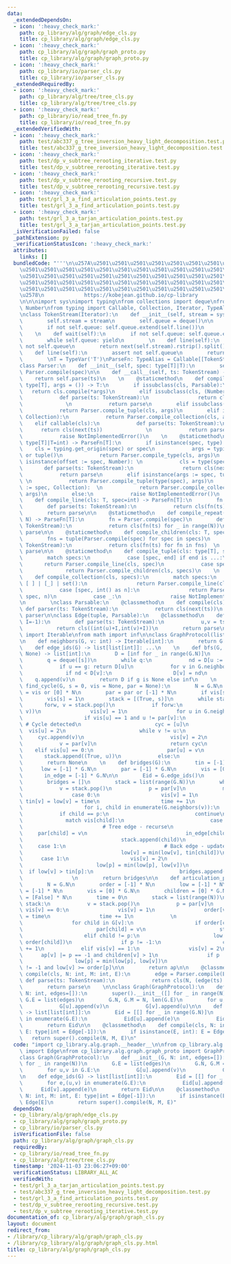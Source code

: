 ```yaml
---
data:
  _extendedDependsOn:
  - icon: ':heavy_check_mark:'
    path: cp_library/alg/graph/edge_cls.py
    title: cp_library/alg/graph/edge_cls.py
  - icon: ':heavy_check_mark:'
    path: cp_library/alg/graph/graph_proto.py
    title: cp_library/alg/graph/graph_proto.py
  - icon: ':heavy_check_mark:'
    path: cp_library/io/parser_cls.py
    title: cp_library/io/parser_cls.py
  _extendedRequiredBy:
  - icon: ':heavy_check_mark:'
    path: cp_library/alg/tree/tree_cls.py
    title: cp_library/alg/tree/tree_cls.py
  - icon: ':heavy_check_mark:'
    path: cp_library/io/read_tree_fn.py
    title: cp_library/io/read_tree_fn.py
  _extendedVerifiedWith:
  - icon: ':heavy_check_mark:'
    path: test/abc337_g_tree_inversion_heavy_light_decomposition.test.py
    title: test/abc337_g_tree_inversion_heavy_light_decomposition.test.py
  - icon: ':heavy_check_mark:'
    path: test/dp_v_subtree_rerooting_iterative.test.py
    title: test/dp_v_subtree_rerooting_iterative.test.py
  - icon: ':heavy_check_mark:'
    path: test/dp_v_subtree_rerooting_recursive.test.py
    title: test/dp_v_subtree_rerooting_recursive.test.py
  - icon: ':heavy_check_mark:'
    path: test/grl_3_a_find_articulation_points.test.py
    title: test/grl_3_a_find_articulation_points.test.py
  - icon: ':heavy_check_mark:'
    path: test/grl_3_a_tarjan_articulation_points.test.py
    title: test/grl_3_a_tarjan_articulation_points.test.py
  _isVerificationFailed: false
  _pathExtension: py
  _verificationStatusIcon: ':heavy_check_mark:'
  attributes:
    links: []
  bundledCode: "'''\n\u257A\u2501\u2501\u2501\u2501\u2501\u2501\u2501\u2501\u2501\u2501\
    \u2501\u2501\u2501\u2501\u2501\u2501\u2501\u2501\u2501\u2501\u2501\u2501\u2501\
    \u2501\u2501\u2501\u2501\u2501\u2501\u2501\u2501\u2501\u2501\u2501\u2501\u2501\
    \u2501\u2501\u2501\u2501\u2501\u2501\u2501\u2501\u2501\u2501\u2501\u2501\u2501\
    \u2501\u2501\u2501\u2501\u2501\u2501\u2501\u2501\u2501\u2501\u2501\u2501\u2501\
    \u2578\n             https://kobejean.github.io/cp-library               \n'''\n\
    \n\n\nimport sys\nimport typing\nfrom collections import deque\nfrom numbers import\
    \ Number\nfrom typing import Callable, Collection, Iterator, TypeAlias, TypeVar\n\
    \nclass TokenStream(Iterator):\n    def __init__(self, stream = sys.stdin):\n\
    \        self.stream = stream\n        self.queue = deque()\n\n    def __next__(self):\n\
    \        if not self.queue: self.queue.extend(self.line())\n        return self.queue.popleft()\n\
    \    \n    def wait(self):\n        if not self.queue: self.queue.extend(self.line())\n\
    \        while self.queue: yield\n        \n    def line(self):\n        assert\
    \ not self.queue\n        return next(self.stream).rstrip().split()\n\nclass CharStream(TokenStream):\n\
    \    def line(self):\n        assert not self.queue\n        return next(self.stream).rstrip()\n\
    \        \nT = TypeVar('T')\nParseFn: TypeAlias = Callable[[TokenStream],T]\n\
    class Parser:\n    def __init__(self, spec: type[T]|T):\n        self.parse =\
    \ Parser.compile(spec)\n\n    def __call__(self, ts: TokenStream) -> T:\n    \
    \    return self.parse(ts)\n    \n    @staticmethod\n    def compile_type(cls:\
    \ type[T], args = ()) -> T:\n        if issubclass(cls, Parsable):\n         \
    \   return cls.compile(*args)\n        elif issubclass(cls, (Number, str)):\n\
    \            def parse(ts: TokenStream):\n                return cls(next(ts))\
    \              \n            return parse\n        elif issubclass(cls, tuple):\n\
    \            return Parser.compile_tuple(cls, args)\n        elif issubclass(cls,\
    \ Collection):\n            return Parser.compile_collection(cls, args)\n    \
    \    elif callable(cls):\n            def parse(ts: TokenStream):\n          \
    \      return cls(next(ts))              \n            return parse\n        else:\n\
    \            raise NotImplementedError()\n    \n    @staticmethod\n    def compile(spec:\
    \ type[T]|T=int) -> ParseFn[T]:\n        if isinstance(spec, type):\n        \
    \    cls = typing.get_origin(spec) or spec\n            args = typing.get_args(spec)\
    \ or tuple()\n            return Parser.compile_type(cls, args)\n        elif\
    \ isinstance(offset := spec, Number): \n            cls = type(spec)  \n     \
    \       def parse(ts: TokenStream):\n                return cls(next(ts)) + offset\n\
    \            return parse\n        elif isinstance(args := spec, tuple):     \
    \ \n            return Parser.compile_tuple(type(spec), args)\n        elif isinstance(args\
    \ := spec, Collection):  \n            return Parser.compile_collection(type(spec),\
    \ args)\n        else:\n            raise NotImplementedError()\n    \n    @staticmethod\n\
    \    def compile_line(cls: T, spec=int) -> ParseFn[T]:\n        fn = Parser.compile(spec)\n\
    \        def parse(ts: TokenStream):\n            return cls(fn(ts) for _ in ts.wait())\n\
    \        return parse\n\n    @staticmethod\n    def compile_repeat(cls: T, spec,\
    \ N) -> ParseFn[T]:\n        fn = Parser.compile(spec)\n        def parse(ts:\
    \ TokenStream):\n            return cls(fn(ts) for _ in range(N))\n        return\
    \ parse\n\n    @staticmethod\n    def compile_children(cls: T, specs) -> ParseFn[T]:\n\
    \        fns = tuple(Parser.compile(spec) for spec in specs)\n        def parse(ts:\
    \ TokenStream):\n            return cls(fn(ts) for fn in fns)  \n        return\
    \ parse\n\n    @staticmethod\n    def compile_tuple(cls: type[T], specs) -> ParseFn[T]:\n\
    \        match specs:\n            case [spec, end] if end is ...:\n         \
    \       return Parser.compile_line(cls, spec)\n            case specs:   \n  \
    \              return Parser.compile_children(cls, specs)\n    \n    @staticmethod\n\
    \    def compile_collection(cls, specs):\n        match specs:\n            case\
    \ [ ] | [_] | set():\n                return Parser.compile_line(cls, *specs)\n\
    \            case [spec, int() as n]:\n                return Parser.compile_repeat(cls,\
    \ spec, n)\n            case _:\n                raise NotImplementedError()\n\
    \n        \nclass Parsable:\n    @classmethod\n    def compile(cls):\n       \
    \ def parser(ts: TokenStream):\n            return cls(next(ts))\n        return\
    \ parser\n\nclass Edge(tuple, Parsable):\n    @classmethod\n    def compile(cls,\
    \ I=-1):\n        def parse(ts: TokenStream):\n            u,v = ts.line()\n \
    \           return cls((int(u)+I,int(v)+I))\n        return parse\n\nfrom typing\
    \ import Iterable\nfrom math import inf\n\nclass GraphProtocol(list, Parsable):\n\
    \n    def neighbors(G, v: int) -> Iterable[int]:\n        return G[v]\n    \n\
    \    def edge_ids(G) -> list[list[int]]: ...\n    \n    def bfs(G, s = 0, g =\
    \ None) -> list[int]:\n        D = [inf for _ in range(G.N)]\n        D[s] = 0\n\
    \        q = deque([s])\n        while q:\n            nd = D[u := q.popleft()]+1\n\
    \            if u == g: return D[u]\n            for v in G.neighbors(u):\n  \
    \              if nd < D[v]:\n                    D[v] = nd\n                \
    \    q.append(v)\n        return D if g is None else inf\n    \n    \n    def\
    \ find_cycle(G, s = 0, vis = None, par = None):\n        N = G.N\n        vis\
    \ = vis or [0] * N\n        par = par or [-1] * N\n        if vis[s]: return None\n\
    \        vis[s] = 1\n        stack = [(True, s)]\n        while stack:\n     \
    \       forw, v = stack.pop()\n            if forw:\n                stack.append((False,\
    \ v))\n                vis[v] = 1\n                for u in G.neighbors(v):\n\
    \                    if vis[u] == 1 and u != par[v]:\n                       \
    \ # Cycle detected\n                        cyc = [u]\n                      \
    \  vis[u] = 2\n                        while v != u:\n                       \
    \     cyc.append(v)\n                            vis[v] = 2\n                \
    \            v = par[v]\n                        return cyc\n                \
    \    elif vis[u] == 0:\n                        par[u] = v\n                 \
    \       stack.append((True, u))\n            else:\n                vis[v] = 2\n\
    \        return None\n    \n    def bridges(G):\n        tin = [-1] * G.N\n  \
    \      low = [-1] * G.N\n        par = [-1] * G.N\n        vis = [0] * G.N\n \
    \       in_edge = [-1] * G.N\n\n        Eid = G.edge_ids()\n        time = 0\n\
    \        bridges = []\n        stack = list(range(G.N))\n        while stack:\n\
    \            v = stack.pop()\n            p = par[v]\n            match vis[v]:\n\
    \                case 0:\n                    vis[v] = 1\n                   \
    \ tin[v] = low[v] = time\n                    time += 1\n                    stack.append(v)\n\
    \                    for i, child in enumerate(G.neighbors(v)):\n            \
    \            if child == p:\n                            continue\n          \
    \              match vis[child]:\n                            case 0:\n      \
    \                          # Tree edge - recurse\n                           \
    \     par[child] = v\n                                in_edge[child] = Eid[v][i]\n\
    \                                stack.append(child)\n                       \
    \     case 1:\n                                # Back edge - update low-link value\n\
    \                                low[v] = min(low[v], tin[child])\n          \
    \      case 1:\n                    vis[v] = 2\n                    if p != -1:\n\
    \                        low[p] = min(low[p], low[v])\n                      \
    \  if low[v] > tin[p]:\n                            bridges.append(in_edge[v])\n\
    \                \n        return bridges\n\n    def articulation_points(G):\n\
    \        N = G.N\n        order = [-1] * N\n        low = [-1] * N\n        par\
    \ = [-1] * N\n        vis = [0] * G.N\n        children = [0] * G.N\n        ap\
    \ = [False] * N\n        time = 0\n        stack = list(range(N))\n\n        while\
    \ stack:\n            v = stack.pop()\n            p = par[v]\n            if\
    \ vis[v] == 0:\n                vis[v] = 1\n                order[v] = low[v]\
    \ = time\n                time += 1\n            \n                stack.append(v)\n\
    \                for child in G[v]:\n                    if order[child] == -1:\n\
    \                        par[child] = v\n                        stack.append(child)\n\
    \                    elif child != p:\n                        low[v] = min(low[v],\
    \ order[child])\n                if p != -1:\n                    children[p]\
    \ += 1\n            elif vis[v] == 1:\n                vis[v] = 2\n          \
    \      ap[v] |= p == -1 and children[v] > 1\n                if p != -1:\n   \
    \                 low[p] = min(low[p], low[v])\n                    ap[p] |= par[p]\
    \ != -1 and low[v] >= order[p]\n\n        return ap\n\n    @classmethod\n    def\
    \ compile(cls, N: int, M: int, E):\n        edge = Parser.compile(E)\n       \
    \ def parse(ts: TokenStream):\n            return cls(N, (edge(ts) for _ in range(M)))\n\
    \        return parse\n    \n\nclass Graph(GraphProtocol):\n    def __init__(G,\
    \ N: int, edges=[]):\n        super().__init__([] for _ in range(N))\n       \
    \ G.E = list(edges)\n        G.N, G.M = N, len(G.E)\n        for u,v in G.E:\n\
    \            G[u].append(v)\n            G[v].append(u)\n\n    def edge_ids(G)\
    \ -> list[list[int]]:\n        Eid = [[] for _ in range(G.N)]\n        for e,(u,v)\
    \ in enumerate(G.E):\n            Eid[u].append(e)\n            Eid[v].append(e)\n\
    \        return Eid\n\n    @classmethod\n    def compile(cls, N: int, M: int,\
    \ E: type|int = Edge[-1]):\n        if isinstance(E, int): E = Edge[E]\n     \
    \   return super().compile(N, M, E)\n"
  code: "import cp_library.alg.graph.__header__\n\nfrom cp_library.alg.graph.edge_cls\
    \ import Edge\nfrom cp_library.alg.graph.graph_proto import GraphProtocol\n\n\
    class Graph(GraphProtocol):\n    def __init__(G, N: int, edges=[]):\n        super().__init__([]\
    \ for _ in range(N))\n        G.E = list(edges)\n        G.N, G.M = N, len(G.E)\n\
    \        for u,v in G.E:\n            G[u].append(v)\n            G[v].append(u)\n\
    \n    def edge_ids(G) -> list[list[int]]:\n        Eid = [[] for _ in range(G.N)]\n\
    \        for e,(u,v) in enumerate(G.E):\n            Eid[u].append(e)\n      \
    \      Eid[v].append(e)\n        return Eid\n\n    @classmethod\n    def compile(cls,\
    \ N: int, M: int, E: type|int = Edge[-1]):\n        if isinstance(E, int): E =\
    \ Edge[E]\n        return super().compile(N, M, E)"
  dependsOn:
  - cp_library/alg/graph/edge_cls.py
  - cp_library/alg/graph/graph_proto.py
  - cp_library/io/parser_cls.py
  isVerificationFile: false
  path: cp_library/alg/graph/graph_cls.py
  requiredBy:
  - cp_library/io/read_tree_fn.py
  - cp_library/alg/tree/tree_cls.py
  timestamp: '2024-11-03 23:06:27+09:00'
  verificationStatus: LIBRARY_ALL_AC
  verifiedWith:
  - test/grl_3_a_tarjan_articulation_points.test.py
  - test/abc337_g_tree_inversion_heavy_light_decomposition.test.py
  - test/grl_3_a_find_articulation_points.test.py
  - test/dp_v_subtree_rerooting_recursive.test.py
  - test/dp_v_subtree_rerooting_iterative.test.py
documentation_of: cp_library/alg/graph/graph_cls.py
layout: document
redirect_from:
- /library/cp_library/alg/graph/graph_cls.py
- /library/cp_library/alg/graph/graph_cls.py.html
title: cp_library/alg/graph/graph_cls.py
---
```

